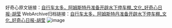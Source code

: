 好奇心原文链接：[自行车太多，阿姆斯特丹准备开辟水下停车棚_文化_好奇心日报-胡莹](https://www.qdaily.com/articles/6856.html)
WebArchive归档链接：[自行车太多，阿姆斯特丹准备开辟水下停车棚_文化_好奇心日报-胡莹](http://web.archive.org/web/20190623171451/https://www.qdaily.com/articles/6856.html)
![image](http://ww3.sinaimg.cn/large/007d5XDply1g3wb96sbv6j30u03n8npd)